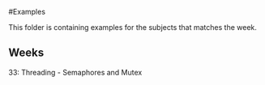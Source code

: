 #Examples

This folder is containing examples for the subjects that matches the week.

## Weeks

33: Threading - Semaphores and Mutex